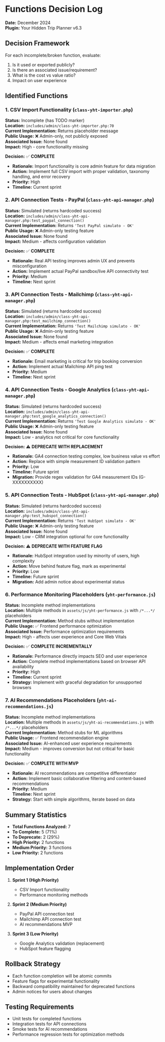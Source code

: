# Functions Decision Log
**Date:** December 2024  
**Plugin:** Your Hidden Trip Planner v6.3

## Decision Framework
For each incomplete/broken function, evaluate:
1. Is it used or exported publicly?
2. Is there an associated issue/requirement?
3. What is the cost vs value ratio?
4. Impact on user experience

## Identified Functions

### 1. CSV Import Functionality (`class-yht-importer.php`)
**Status:** Incomplete (has TODO marker)  
**Location:** `includes/admin/class-yht-importer.php:70`  
**Current Implementation:** Returns placeholder message  
**Public Usage:** ❌ Admin-only, not publicly exposed  
**Associated Issue:** None found  
**Impact:** High - core functionality missing  

**Decision:** ✅ **COMPLETE**
- **Rationale:** Import functionality is core admin feature for data migration
- **Action:** Implement full CSV import with proper validation, taxonomy handling, and error recovery
- **Priority:** High
- **Timeline:** Current sprint

### 2. API Connection Tests - PayPal (`class-yht-api-manager.php`)
**Status:** Simulated (returns hardcoded success)  
**Location:** `includes/admin/class-yht-api-manager.php:test_paypal_connection()`  
**Current Implementation:** Returns `'Test PayPal simulato - OK'`  
**Public Usage:** ❌ Admin-only testing feature  
**Associated Issue:** None found  
**Impact:** Medium - affects configuration validation  

**Decision:** ✅ **COMPLETE**
- **Rationale:** Real API testing improves admin UX and prevents misconfiguration
- **Action:** Implement actual PayPal sandbox/live API connectivity test
- **Priority:** Medium
- **Timeline:** Next sprint

### 3. API Connection Tests - Mailchimp (`class-yht-api-manager.php`)
**Status:** Simulated (returns hardcoded success)  
**Location:** `includes/admin/class-yht-api-manager.php:test_mailchimp_connection()`  
**Current Implementation:** Returns `'Test Mailchimp simulato - OK'`  
**Public Usage:** ❌ Admin-only testing feature  
**Associated Issue:** None found  
**Impact:** Medium - affects email marketing integration  

**Decision:** ✅ **COMPLETE**
- **Rationale:** Email marketing is critical for trip booking conversion
- **Action:** Implement actual Mailchimp API ping test
- **Priority:** Medium
- **Timeline:** Next sprint

### 4. API Connection Tests - Google Analytics (`class-yht-api-manager.php`)
**Status:** Simulated (returns hardcoded success)  
**Location:** `includes/admin/class-yht-api-manager.php:test_google_analytics_connection()`  
**Current Implementation:** Returns `'Test Google Analytics simulato - OK'`  
**Public Usage:** ❌ Admin-only testing feature  
**Associated Issue:** None found  
**Impact:** Low - analytics not critical for core functionality  

**Decision:** ⚠️ **DEPRECATE WITH REPLACEMENT**
- **Rationale:** GA4 connection testing complex, low business value vs effort
- **Action:** Replace with simple measurement ID validation pattern
- **Priority:** Low
- **Timeline:** Future sprint
- **Migration:** Provide regex validation for GA4 measurement IDs (G-XXXXXXXXXX)

### 5. API Connection Tests - HubSpot (`class-yht-api-manager.php`)
**Status:** Simulated (returns hardcoded success)  
**Location:** `includes/admin/class-yht-api-manager.php:test_hubspot_connection()`  
**Current Implementation:** Returns `'Test HubSpot simulato - OK'`  
**Public Usage:** ❌ Admin-only testing feature  
**Associated Issue:** None found  
**Impact:** Low - CRM integration optional for core functionality  

**Decision:** ⚠️ **DEPRECATE WITH FEATURE FLAG**
- **Rationale:** HubSpot integration used by minority of users, high complexity
- **Action:** Move behind feature flag, mark as experimental
- **Priority:** Low
- **Timeline:** Future sprint
- **Migration:** Add admin notice about experimental status

### 6. Performance Monitoring Placeholders (`yht-performance.js`)
**Status:** Incomplete method implementations  
**Location:** Multiple methods in `assets/js/yht-performance.js` with `/*...*/` placeholders  
**Current Implementation:** Method stubs without implementation  
**Public Usage:** ✅ Frontend performance optimization  
**Associated Issue:** Performance optimization requirements  
**Impact:** High - affects user experience and Core Web Vitals  

**Decision:** ✅ **COMPLETE INCREMENTALLY**
- **Rationale:** Performance directly impacts SEO and user experience
- **Action:** Complete method implementations based on browser API availability
- **Priority:** High
- **Timeline:** Current sprint
- **Strategy:** Implement with graceful degradation for unsupported browsers

### 7. AI Recommendations Placeholders (`yht-ai-recommendations.js`)
**Status:** Incomplete method implementations  
**Location:** Multiple methods in `assets/js/yht-ai-recommendations.js` with `/*...*/` placeholders  
**Current Implementation:** Method stubs for ML algorithms  
**Public Usage:** ✅ Frontend recommendation engine  
**Associated Issue:** AI-enhanced user experience requirements  
**Impact:** Medium - improves conversion but not critical for basic functionality  

**Decision:** ✅ **COMPLETE WITH MVP**
- **Rationale:** AI recommendations are competitive differentiator
- **Action:** Implement basic collaborative filtering and content-based recommendations
- **Priority:** Medium  
**Timeline:** Next sprint
- **Strategy:** Start with simple algorithms, iterate based on data

## Summary Statistics
- **Total Functions Analyzed:** 7
- **To Complete:** 5 (71%)
- **To Deprecate:** 2 (29%)
- **High Priority:** 2 functions
- **Medium Priority:** 3 functions
- **Low Priority:** 2 functions

## Implementation Order
1. **Sprint 1 (High Priority)**
   - CSV Import functionality
   - Performance monitoring methods

2. **Sprint 2 (Medium Priority)**
   - PayPal API connection test
   - Mailchimp API connection test
   - AI recommendations MVP

3. **Sprint 3 (Low Priority)**
   - Google Analytics validation (replacement)
   - HubSpot feature flagging

## Rollback Strategy
- Each function completion will be atomic commits
- Feature flags for experimental functionality
- Backward compatibility maintained for deprecated functions
- Admin notices for users about changes

## Testing Requirements
- Unit tests for completed functions
- Integration tests for API connections
- Smoke tests for AI recommendations
- Performance regression tests for optimization methods